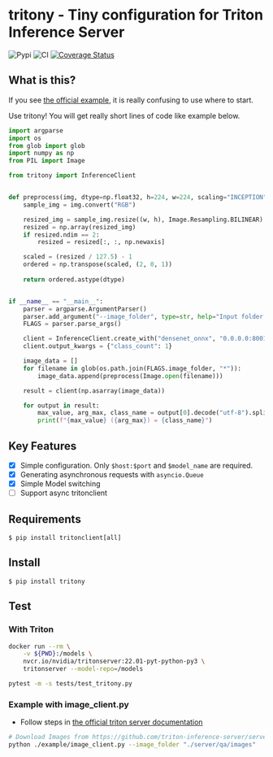# tritony - Tiny configuration for Triton Inference Server

![Pypi](https://badge.fury.io/py/tritony.svg)
![CI](https://github.com/rtzr/tritony/actions/workflows/pre-commit_pytest.yml/badge.svg)
[![Coverage Status](https://coveralls.io/repos/github/rtzr/tritony/badge.svg?branch=main)](https://coveralls.io/github/rtzr/tritony?branch=main)

## What is this?

If you see [the official example](https://github.com/triton-inference-server/client/tree/main/src/python/examples), it is really confusing to use where to start.

Use tritony! You will get really short lines of code like example below.

```python
import argparse
import os
from glob import glob
import numpy as np
from PIL import Image

from tritony import InferenceClient


def preprocess(img, dtype=np.float32, h=224, w=224, scaling="INCEPTION"):
    sample_img = img.convert("RGB")

    resized_img = sample_img.resize((w, h), Image.Resampling.BILINEAR)
    resized = np.array(resized_img)
    if resized.ndim == 2:
        resized = resized[:, :, np.newaxis]

    scaled = (resized / 127.5) - 1
    ordered = np.transpose(scaled, (2, 0, 1))
    
    return ordered.astype(dtype)


if __name__ == "__main__":
    parser = argparse.ArgumentParser()
    parser.add_argument("--image_folder", type=str, help="Input folder.")
    FLAGS = parser.parse_args()

    client = InferenceClient.create_with("densenet_onnx", "0.0.0.0:8001", input_dims=3, protocol="grpc")
    client.output_kwargs = {"class_count": 1}

    image_data = []
    for filename in glob(os.path.join(FLAGS.image_folder, "*")):
        image_data.append(preprocess(Image.open(filename)))

    result = client(np.asarray(image_data))

    for output in result:
        max_value, arg_max, class_name = output[0].decode("utf-8").split(":")
        print(f"{max_value} ({arg_max}) = {class_name}")
```

## Key Features

- [x] Simple configuration. Only `$host:$port` and `$model_name` are required.
- [x] Generating asynchronous requests with `asyncio.Queue`
- [x] Simple Model switching
- [ ] Support async tritonclient

## Requirements

    $ pip install tritonclient[all]

## Install

    $ pip install tritony

## Test

### With Triton

```bash
docker run --rm \
    -v ${PWD}:/models \
    nvcr.io/nvidia/tritonserver:22.01-pyt-python-py3 \
    tritonserver --model-repo=/models
```

```bash
pytest -m -s tests/test_tritony.py
```

### Example with image_client.py

- Follow steps
  in [the official triton server documentation](https://github.com/triton-inference-server/server#serve-a-model-in-3-easy-steps)

```bash
# Download Images from https://github.com/triton-inference-server/server.git
python ./example/image_client.py --image_folder "./server/qa/images"
```
